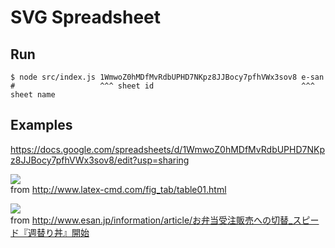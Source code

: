 # SVG Spreadsheet

## Run

```
$ node src/index.js 1WmwoZ0hMDfMvRdbUPHD7NKpz8JJBocy7pfhVWx3sov8 e-san
#                   ^^^ sheet id                                 ^^^ sheet name
```

## Examples
https://docs.google.com/spreadsheets/d/1WmwoZ0hMDfMvRdbUPHD7NKpz8JJBocy7pfhVWx3sov8/edit?usp=sharing

![](https://daiiz.github.io/svg-spreadsheet/out/tex.svg)<br>
from http://www.latex-cmd.com/fig_tab/table01.html

![](https://daiiz.github.io/svg-spreadsheet/out/e-san.svg)<br>
from http://www.esan.jp/information/article/お弁当受注販売への切替_スピード『週替り丼』開始
